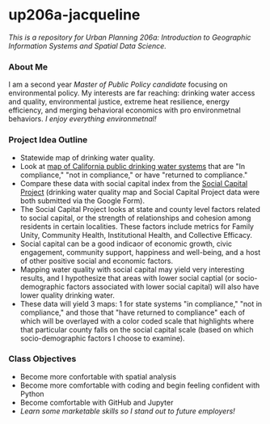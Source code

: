 # up206a-jacqueline
_This is a repository for Urban Planning 206a: Introduction to Geographic Information Systems and Spatial Data Science._

### About Me
I am a second year _Master of Public Policy candidate_ focusing on environmental policy. My interests are far reaching: drinking water access and quality, environmental justice, extreme heat resilience, energy efficiency, and merging behavioral economics with pro environmetnal behaviors. _I enjoy everything environmetnal!_

### __Project Idea Outline__
* Statewide map of drinking water quality.
* Look at [map of California public drinking water systems](https://www.arcgis.com/apps/MapJournal/index.html?appid=143794cd74e344a29eb8b96190f4658b) that are "In compliance," "not in compliance," or have "returned to compliance." 
* Compare these data with social capital index from the [Social Capital Project](https://www.lee.senate.gov/public/index.cfm/scp-index) (drinking water quality map and Social Capital Project data were both submitted via the Google Form). 
* The Social Capital Project looks at state and county level factors related to social capital, or the strength of relationships and cohesion among residents in certain localities. These factors include metrics for Family Unity, Community Health, Institutional Health, and Collective Efficacy. 
* Social capital can be a good indicaor of economic growth, civic engagement, community support, happiness and well-being, and a host of other positive social and economic factors. 
* Mapping water quality with social capital may yield very interesting results, and I hypothesize that areas with lower social captial (or socio-demographic factors associated with lower social capital) will also have lower quality drinking water. 
* These data will yield 3 maps: 1 for state systems "in compliance," "not in compliance," and those that "have returned to compliance" each of which will be overlayed with a color coded scale that highlights where that particular county falls on the social capital scale (based on which socio-demographic factors I choose to examine). 
      
### __Class Objectives__ 
 * Become more confortable with spatial analysis 
 * Become more comfortable with coding and begin feeling confident with Python 
 * Become comfortable with GitHub and Jupyter
 * _Learn some marketable skills so I stand out to future employers!_ 
